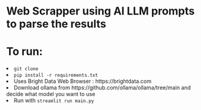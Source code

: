 # Web Scrapper using AI LLM prompts to parse the results

# To run:
<li><code>git clone</code>
<li><code>pip install -r requirements.txt</code>
<li>Uses Bright Data Web Browser : https://brightdata.com
<li>Download ollama from https://github.com/ollama/ollama/tree/main and decide what model you want to use
<li>Run with <code>streamlit run main.py</code>